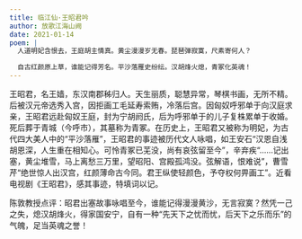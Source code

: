 ```yaml
---
title: 临江仙·王昭君吟
author: 放歌江海山阙
date: 2021-01-14
poem: |
  人道明妃含恨去，王庭胡主情真。黄尘漫漫岁无春。琵琶弹寂寞，尺素寄何人？

  自古红颜原上草，谁能记得芳名。平沙落雁史纷纭。汉胡烽火熄，青冢化英魂！
---
```


王昭君，名王嫱，东汉南郡秭归人。天生丽质，聪慧异常，琴棋书画，无所不精。后被汉元帝选秀入宫，因拒画工毛延寿索贿，冷落后宫。因匈奴呼邪单于向汉庭求亲，王昭君远赴匈奴王庭，封为宁胡阏氏，后为呼邪单于的儿子复株累单于收婚。死后葬于青城（今呼市），其墓称为青冢。在历史上，王昭君又被称为明妃，为古代四大美人中的“平沙落雁”，王昭君的事迹被历代文人咏唱，如王安石“汉恩自浅胡恩深，人生重在相知心。可怜青冢已芜没，尚有哀弦留至今”，辛弃疾“……记出塞，黄尘堆雪，马上离愁三万里，望昭阳、宫殿孤鸿没。弦解语，恨难说”，曹雪芹“绝世惊人出汉宫，红颜薄命古今同。君王纵使轻颜色，予夺权何畀画工”。近看电视剧《王昭君》，感其事迹，特填词以记。

陈敦教授点评：昭君出塞故事咏唱至今，谁能记得漫漫黄沙，无言寂寞？然凭一己之失，熄汉胡烽火，得家国安宁，自有一种“先天下之忧而忧，后天下之乐而乐”的气魄，足当英魂之誉！
